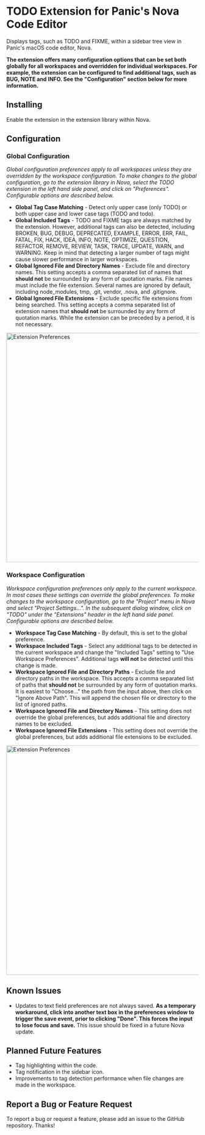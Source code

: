 # TODO Extension for Panic's Nova Code Editor

Displays tags, such as TODO and FIXME, within a sidebar tree view in Panic's macOS code editor, Nova.

**The extension offers many configuration options that can be set both globally for all workspaces and overridden for
individual workspaces. For example, the extension can be configured to find additional tags, such as BUG, NOTE and INFO.
See the "Configuration" section below for more information.**

## Installing

Enable the extension in the extension library within Nova.

## Configuration

### Global Configuration

*Global configuration preferences apply to all workspaces unless they are overridden by the workspace configuration. To make changes to the global configuration, go to the extension library in Nova, select the TODO extension in the left hand side panel, and click on "Preferences". Configurable options are described below.*

* **Global Tag Case Matching** - Detect only upper case (only TODO) or both upper case and lower case tags (TODO and todo).
* **Global Included Tags** - TODO and FIXME tags are always matched by the extension. However, additional tags can also be detected, including BROKEN, BUG, DEBUG, DEPRECATED, EXAMPLE, ERROR, ERR, FAIL, FATAL, FIX, HACK, IDEA, INFO, NOTE, OPTIMIZE, QUESTION, REFACTOR, REMOVE, REVIEW, TASK, TRACE, UPDATE, WARN, and WARNING. Keep in mind that detecting a larger number of tags might cause slower performance in larger workspaces.
* **Global Ignored File and Directory Names** - Exclude file and directory names. This setting accepts a comma separated list of names that **should not** be surrounded by any form of quotation marks. File names must include the file extension. Several names are ignored by default, including node_modules, tmp, .git, vendor, .nova, and .gitignore.
* **Global Ignored File Extensions** - Exclude specific file extensions from being searched. This setting accepts a comma separated list of extension names that **should not** be surrounded by any form of quotation marks. While the extension can be preceded by a period, it is not necessary.

<img src="https://user-images.githubusercontent.com/48892071/102829877-0744f280-43b6-11eb-940a-f1292bf32547.png" width="600"
alt="Extension Preferences">

### Workspace Configuration

*Workspace configuration preferences only apply to the current workspace. In most cases these settings can override the global preferences. To make changes to the workspace configuration, go to the "Project" menu in Nova and select "Project Settings...". In the subsequent dialog window, click on "TODO" under the "Extensions" header in the left hand side panel. Configurable options are described below.*

* **Workspace Tag Case Matching** - By default, this is set to the global preference.
* **Workspace Included Tags** - Select any additional tags to be detected in the current workspace and change the "Included Tags" setting to "Use Workspace Preferences". Additional tags **will not** be detected until this change is made.
* **Workspace Ignored File and Directory Paths** - Exclude file and directory paths in the workspace. This accepts a comma separated list of paths that **should not** be surrounded by any form of quotation marks. It is easiest to "Choose..." the path from the input above, then click on "Ignore Above Path". This will append the chosen file or directory to the list of ignored paths.
* **Workspace Ignored File and Directory Names** - This setting does not override the global preferences, but adds additional file and directory names to be excluded.
* **Workspace Ignored File Extensions** - This setting does not override the global preferences, but adds additional file extensions to be excluded.

<img src="https://user-images.githubusercontent.com/48892071/102829607-7b32cb00-43b5-11eb-915f-3125687f1244.png" width="600"
alt="Extension Preferences">

## Known Issues

* Updates to text field preferences are not always saved. **As a temporary workaround, click into another text box in the preferences window to trigger the save event, prior to clicking "Done". This forces the input to lose focus and save.** This issue should be fixed in a future Nova update.

## Planned Future Features

* Tag highlighting within the code.
* Tag notification in the sidebar icon.
* Improvements to tag detection performance when file changes are made in the workspace.

## Report a Bug or Feature Request

To report a bug or request a feature, please add an issue to the GitHub repository. Thanks!
